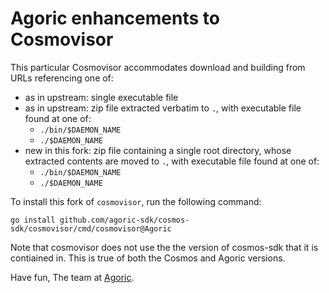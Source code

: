 # Agoric enhancements to Cosmovisor

This particular Cosmovisor accommodates download and building from URLs referencing one of:

- as in upstream: single executable file
- as in upstream: zip file extracted verbatim to `.`, with executable file found
  at one of:
  - `./bin/$DAEMON_NAME`
  - `./$DAEMON_NAME`
- new in this fork: zip file containing a single root directory, whose extracted
  contents are moved to `.`, with executable file found at one of:
  - `./bin/$DAEMON_NAME`
  - `./$DAEMON_NAME`

To install this fork of `cosmovisor`, run the following command:

```
go install github.com/agoric-sdk/cosmos-sdk/cosmovisor/cmd/cosmovisor@Agoric
```

Note that cosmovisor does not use the the version of cosmos-sdk that it is
contiained in. This is true of both the Cosmos and Agoric versions.

Have fun,
The team at [Agoric](https://github.com/Agoric).
